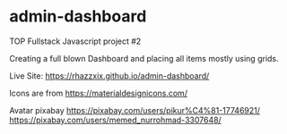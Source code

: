 # admin-dashboard
TOP Fullstack Javascript project #2

Creating a full blown Dashboard and placing all items mostly using grids.

Live Site: https://rhazzxix.github.io/admin-dashboard/

Icons are from https://materialdesignicons.com/ 

Avatar pixabay
https://pixabay.com/users/pikur%C4%81-17746921/
https://pixabay.com/users/memed_nurrohmad-3307648/